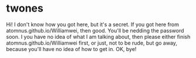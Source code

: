 # twones
<p>Hi! I don't know how you got here, but it's a secret. If you got here from atomnus.github.io/Williamwei, then good. You'll be nedding the password soon. I you have no idea of what I am talking about, then please either finish atomnus.github.io/Williamwei first, or just, not to be rude, but go away, because you'll have no idea of how to get in. OK, bye!</p>

